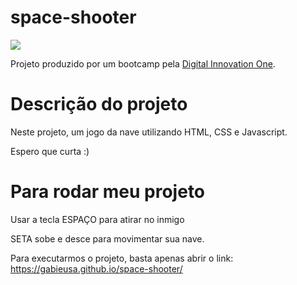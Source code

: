 # space-shooter
<p align="left">
  <a align="center" href="https://github.com/DenverCoder1/readme-typing-svg"><img src="https://readme-typing-svg.herokuapp.com?&font=IBM+Plex+Sans&color=80b112&size=25&lines=Bem+-+vindo+ao+space+shooter+" /></a>
</p>

Projeto produzido por um bootcamp pela [Digital Innovation One](https://digitalinnovation.one).

# Descrição do projeto

Neste projeto,  um jogo da nave utilizando HTML, CSS e Javascript.

Espero que curta :)



# Para rodar meu projeto
Usar a tecla ESPAÇO para atirar no inmigo

SETA sobe e desce para movimentar sua nave.

Para executarmos o projeto, basta apenas abrir o link: https://gabieusa.github.io/space-shooter/
